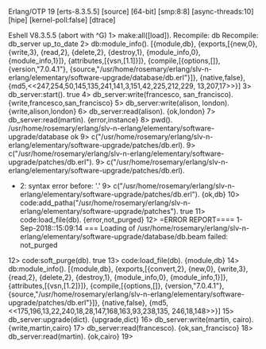 Erlang/OTP 19 [erts-8.3.5.5] [source] [64-bit] [smp:8:8] [async-threads:10] [hipe] [kernel-poll:false] [dtrace]

Eshell V8.3.5.5  (abort with ^G)
1> make:all([load]).
Recompile: db
Recompile: db_server
up_to_date
2> db:module_info().
[{module,db},
 {exports,[{new,0},
           {write,3},
           {read,2},
           {delete,2},
           {destroy,1},
           {module_info,0},
           {module_info,1}]},
 {attributes,[{vsn,[1.1]}]},
 {compile,[{options,[]},
           {version,"7.0.4.1"},
           {source,"/usr/home/rosemary/erlang/slv-n-erlang/elementary/software-upgrade/database/db.erl"}]},
 {native,false},
 {md5,<<247,254,50,145,135,241,141,3,151,42,225,212,229,
        13,207,17>>}]
3> db_server:start().
true
4> db_server:write(francesco, san_francisco).
{write,francesco,san_francisco}
5> db_server:write(alison, london).
{write,alison,london}
6> db_server:read(alison).
{ok,london}
7> db_server:read(martin).
{error,instance}
8> pwd().
/usr/home/rosemary/erlang/slv-n-erlang/elementary/software-upgrade/database
ok
9> c("/usr/home/rosemary/erlang/slv-n-erlang/elementary/software-upgrade/patches/db.erl).
9> c("/usr/home/rosemary/erlang/slv-n-erlang/elementary/software-upgrade/patches/db.erl").
9> c("/usr/home/rosemary/erlang/slv-n-erlang/elementary/software-upgrade/patches/db.erl).
* 2: syntax error before: '.'
9> c("/usr/home/rosemary/erlang/slv-n-erlang/elementary/software-upgrade/patches/db.erl").
{ok,db}
10> code:add_patha("/usr/home/rosemary/erlang/slv-n-erlang/elementary/software-upgrade/patches").
true
11> code:load_file(db).
{error,not_purged}
12> 
=ERROR REPORT==== 1-Sep-2018::15:09:14 ===
Loading of /usr/home/rosemary/erlang/slv-n-erlang/elementary/software-upgrade/database/db.beam failed: not_purged

12> code:soft_purge(db).
true
13> code:load_file(db).
{module,db}
14> db:module_info().
[{module,db},
 {exports,[{convert,2},
           {new,0},
           {write,3},
           {read,2},
           {delete,2},
           {destroy,1},
           {module_info,0},
           {module_info,1}]},
 {attributes,[{vsn,[1.2]}]},
 {compile,[{options,[]},
           {version,"7.0.4.1"},
           {source,"/usr/home/rosemary/erlang/slv-n-erlang/elementary/software-upgrade/patches/db.erl"}]},
 {native,false},
 {md5,<<175,196,13,22,240,18,28,147,168,163,93,238,135,
        246,18,148>>}]
15> db_server:upgrade(dict).
{upgrade,dict}
16> db_server:write(martin, cairo).
{write,martin,cairo}
17> db_server:read(francesco).
{ok,san_francisco}
18> db_server:read(martin).
{ok,cairo}
19> 